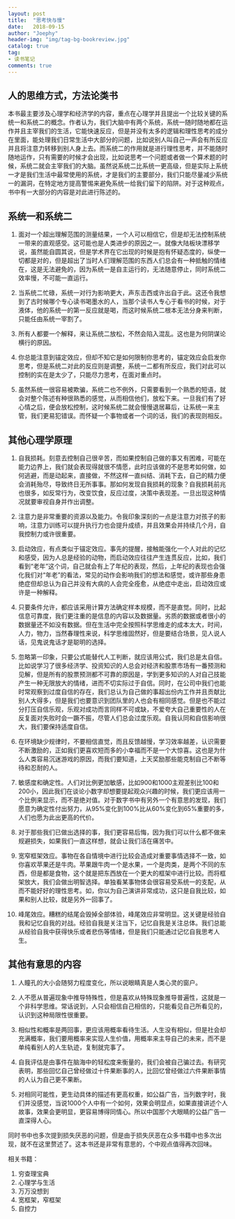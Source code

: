 ```yaml
---
layout: post
title:  "思考快与慢"
date:   2018-09-15
author: "Joephy"
header-img: "img/tag-bg-bookreview.jpg"
catalog: true
tag:
- 读书笔记 
comments: true
---
```

人的思维方式，方法论类书
-----------

本书最主要涉及心理学和经济学的内容，重点在心理学并且提出一个比较关键的系统一和系统二的概念。作者认为，我们大脑中有两个系统，系统一随时随地都在运作并且主宰我们的生活，它能快速反应，但是并没有太多的逻辑和理性思考的成分在里面，能处理我们日常生活中大部分的问题，比如说别人叫自己一声会有所反应并且将注意力转移到别人身上去。而系统二的作用就是进行理性思考，并不能随时随地运作，只有需要的时候才会出现，比如说思考一个问题或者做一个算术题的时候，系统二就会主宰我们的大脑。虽然说系统二比系统一更高级，但是实际上系统一才是我们生活中最常使用的系统，才是我们的主要部分，我们只能尽量减少系统一的漏洞，在特定地方提高警惕来避免系统一给我们留下的陷阱。对于这种观点，书中有一大部分的内容是对此进行陈述的。

## 系统一和系统二

1. 面对一个超出理解范围的测量结果，一个人可以相信它，但是却无法控制系统一带来的直观感受。这可能也是人类进步的原因之一。就像大陆板块漂移学说，虽然能自圆其说，但是学术界在它出现的时候是抱有怀疑态度的，纵使一切都是对的，但是超出了当时人们理解范围的东西人们总会有一种抵触的情绪在，这是无法避免的，因为系统一是自主运行的，无法随意停止，同时系统二效率慢，不可能一直运行。


2. 当系统二忙碌，系统一对行为影响更大，声东击西或许出自于此。这还令我想到了古时候哪个专心读书喝墨水的人，当那个读书人专心于看书的时候，对于液体，他的系统一的第一反应就是喝，而这时候系统二根本无法分身来判断，只能任由系统一宰割了。


3. 所有人都要一个解释，来让系统二放松，不然会陷入混乱。这也是为何阴谋论横行的原因。


4. 你总能注意到锚定效应，但却不知它是如何限制你思考的，锚定效应会启发你思考，但是系统二对此的反应则是调整，系统一二都有所反应，我们对此可以控制的实在是太少了，只能尽力思考，在面对重点时。


5. 虽然系统一很容易被欺骗，系统二也不例外，只需要看到一个熟悉的短语，就会对整个陈述有种很熟悉的感觉，从而相信他们，放松下来。一旦我们有了好心情之后，便会放松控制，这时候系统二就会慢慢退居幕后，让系统一来主管，我们更易犯错误。而怀疑一个事物或者一个词的话，我们的表现则相反。



## 其他心理学原理
1. 自我损耗。刻意去控制自己很辛苦，而如果控制自己做的事又有困难，可能在能力边界上，我们就会表现得就很不情愿，此时应该做的不是思考如何做，如何逃避，而是动起来，直接做，不然这样一直纠结、消耗下去，自己的精力便会消耗殆尽，导致终日无所事事。那如何发现自我损耗的现象？自我损耗前兆也很多，如反常行为，改变饮食，反应过度，决策中表现差。一旦出现这种情况就要审视自身并作出调整。


2. 注意力是非常重要的资源以及能力。令我印象深刻的一点是注意力对孩子的影响，注意力训练可以提升执行力也会提升成绩，并且效果会并持续几个月，自我控制力或许很重要。


3. 启动效应，有点类似于锚定效应。事先的提醒，接触能强化一个人对此的记忆和感受，因为人总是经验的动物，而启动效应往往产生连贯反应，比如，我们看到“老年”这个词，自己就会有上了年纪的表现，然后，上年纪的表现也会强化我们对“年老”的看法，常见的动作会影响我们的想法和感觉，或许那些身患绝症但却总认为自己并没有大病的人会完全痊愈，从绝症中走出，启动效应或许是一种解释。 


4. 只要条件允许，都应该采用计算方法确定样本规模，而不是直觉。同时，比起信息可靠度，我们更注重的是信息的内容以及数据量。劣质的数据或者很小的数据量还不如没有数据。但在生活中完全按照科学思维走的成本太大，时间，人力，物力，当然春理性来说，科学思维固然好，但是要结合场景，见人说人话，见鬼说鬼话才是聪明的选择。


5. 忽略第一印象，只要公式能替代人工判断，就应该用公式，我们总是太自信。比如说学习了很多经济学、投资知识的人总会对经济和股票市场有一番预测和见解，但是所有的股票预测都不可靠的原因是，学到更多知识的人对自己技能产生一种无限放大的情绪，进而不切实际过于自信。同时，在公司中我们也能时常观察到过度自信的存在，我们总认为自己做的事超出份内工作并且贡献比别人大得多，但是我们也要意识到团队里的人也会有相同感觉。但是也不能过分打压自信乐观，乐观对成功而言同样不可或缺，不爱夸大自己重要性的人在反复面对失败时会一蹶不振，尽管人们总会过度乐观。自我认同和自信影响很大，我们要保持适度自信。


6. 在环境缺少规律时，不要相信直觉，而且反馈越慢，学习效率越差，认识需要不断激励的，正如我们更喜欢短而多的小幸福而不是一个大惊喜。这也是为什么人类容易沉迷游戏的原因，而我们要知道，上天奖励那些能克制自己不断等待和忍耐的人。


7. 敏感度和确定性。人们对比例更加敏感，比如900和1000主观差别比100和200小，因此我们在谈论小数字却想要提起观众兴趣的时候，我们更应该用一个比例来显示，而不是绝对值。对于数字书中有另外一个有意思的发现，我们愿意为确定性付出努力，从95%变化到100%比从60%变化到65%重要的多，人们也愿为此出更高的代价。


8. 对于那些我们已做出选择的事，我们更容易后悔，因为我们可以什么都不做来规避损失，如果我们一直这样想，就会让我们活在痛苦中。


9. 宽窄框架效应。事物在各自情境中进行比较会造成对重要事情选择不一致，如你喜欢苹果还是牛肉。苹果跟牛肉一个是水果，一个是肉类，是两个不同的东西，但是都是食物，这个就是把东西放在一个更大的框架中进行比较。而将框架放大，我们会做出明智选择。单独看某事物体会很容易受系统一的支配，从而不能好好的理性思考。如，你以为自己演讲非常成功，这只是自我比较，如果和别人比较，就是另外一回事了。


10. 峰尾效应。糟糕的结尾会毁掉全部体验，峰尾效应非常明显。这关键是经验自我和记忆自我的对战。经验自我是关注当下，记忆自我是关注总体。我们总能从经验自我中获得快乐或者悲伤等情绪，但是我们只能通过记忆自我思考人生。


## 其他有意思的内容
1. 人瞳孔的大小会随努力程度变化，所以说眼睛真是人类心灵的窗户。


2. 人不愿从普遍现象中推导特殊性，但是喜欢从特殊现象推导普遍性，这就是一个非科学思维。常话说到，人只会相信自己相信的，只能看见自己所看见的，认识到这种局限性很重要。


3. 相似性和概率是两回事，更应该用概率看待生活。人生没有相似，但是社会却充满概率，我们要用概率来实现人生价值，用概率来主导自己的未来，而不是单纯看别人的人生轨迹，复制就完事了。


4. 自我评估是由事件在脑海中的轻松度来衡量的，我们会被自己骗过去。有研究表明，那些回忆自己曾经做过十件果断事的人，比回忆曾经做过六件果断事情的人认为自己更不果断。


5. 对相同可能性，更生动具体的描述有更高权重，如公益广告，当列数字时，我们并没感觉，当说1000个人中有一个如何，效果会明显点，如果直接讲述个人故事，效果会更明显，更容易博得同情心。所以中国那个大眼睛的公益广告一直深得人心。

同时书中也多次提到损失厌恶的问题，但是由于损失厌恶在众多书籍中也多次出现，就不在这里赘述了。这本书还是非常有意思的，个中观点值得再次回味。

相关书籍：
1. 穷查理宝典
2. 心理学与生活
3. 万万没想到
4. 宽框架，窄框架
5. 自控力




